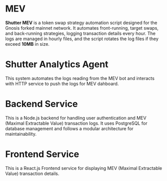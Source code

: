 # MEV

**Shutter MEV** is a token swap strategy automation script designed for the Gnosis forked mainnet network. It automates front-running, target swaps, and back-running strategies, logging transaction details every hour. The logs are managed in hourly files, and the script rotates the log files if they exceed **10MB** in size.

# Shutter Analytics Agent

This system automates the logs reading from the MEV bot and interacts with HTTP service to push the logs for MEV dahboard.

# Backend Service

This is a Node.js backend for handling user authentication and MEV (Maximal Extractable Value) transaction logs. It uses PostgreSQL for database management and follows a modular architecture for maintainability.


# Frontend Service

This is a React.js Frontend service for displaying  MEV (Maximal Extractable Value) transaction details.
